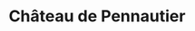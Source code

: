 ---
guid: "a03358660672"
title: "Château de Pennautier"
latlng: "43.243774, 2.317752"
youtubeId: "iFyjC0zajqQ" 
---